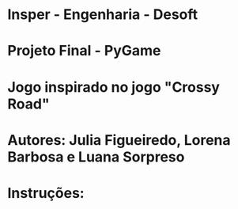 # Insper - Engenharia - Desoft
# Projeto Final - PyGame

# Jogo inspirado no jogo "Crossy Road"

# Autores: Julia Figueiredo, Lorena Barbosa e Luana Sorpreso

# Instruções: